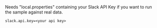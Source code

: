 Needs "local.properties" containing your Slack API Key if you want to run the sample against real data.

```
slack.api.key=<your api key>
```